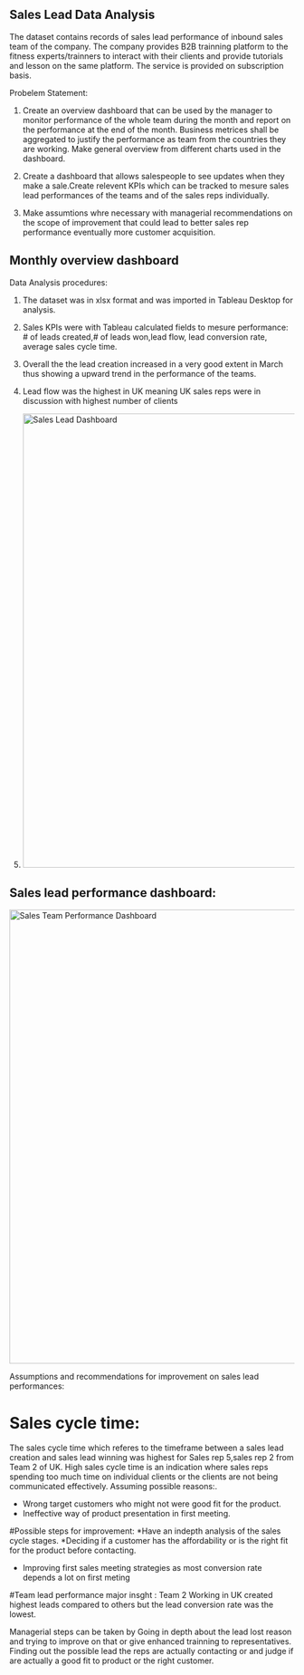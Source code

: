 ## Sales Lead Data Analysis 

The dataset contains records of sales lead performance of inbound sales team of the company. The company provides B2B trainning platform to the fitness experts/trainners to interact with their clients and provide tutorials and lesson on the same platform. The service is provided on subscription basis.

Probelem Statement:
1. Create an overview dashboard that can be used by the manager to monitor performance of the whole team during the month and report on the performance at the end of the month. Business metrices shall be aggregated to justify the performance as team from the countries they are working. Make general overview from different charts used in the dashboard. 

2. Create a dashboard that allows salespeople to see updates when they make a sale.Create relevent KPIs which can be tracked to mesure sales lead performances of the teams and of the sales reps individually.

3. Make assumtions whre necessary with managerial recommendations on the scope of improvement that could lead to better sales rep performance eventually more customer acquisition.

## Monthly overview dashboard
Data Analysis procedures:
1. The dataset was in xlsx format and was imported in Tableau Desktop for analysis. 
2. Sales KPIs were  with Tableau calculated fields to mesure performance: # of leads created,# of leads won,lead flow, lead conversion rate, average sales cycle time.
3. Overall the the lead creation increased in a very good extent in March thus showing a upward trend in the performance of the teams. 
4. Lead flow was the highest in UK meaning UK sales reps were in discussion with highest number of clients

6. <img width="802" alt="Sales Lead Dashboard" src="https://user-images.githubusercontent.com/96620728/174909369-7afe1235-a26a-4e85-80d4-2fc2208885c2.png">

## Sales lead performance dashboard:
<img width="802" alt="Sales Team Performance Dashboard" src="https://user-images.githubusercontent.com/96620728/174909599-f8c19057-3aba-4446-b147-eaac96ab7c47.png">

Assumptions and recommendations for improvement on sales lead performances:

# Sales cycle time:
The sales cycle time which referes to the timeframe between a sales lead creation and sales lead winning was highest for Sales rep 5,sales rep 2 from Team 2 of UK.
High sales cycle time is an indication where sales reps spending too much time on individual clients or the clients are not being communicated effectively.
Assuming possible reasons:.
* Wrong target customers who might not were good fit for the product.
* Ineffective way of product presentation in first meeting.

#Possible steps for improvement:
*Have an indepth analysis of the sales cycle stages.
*Deciding if a customer has the affordability or is the right fit for the product before contacting.
* Improving first sales meeting strategies as most conversion rate depends a lot on first meting

#Team lead performance major insght :
Team 2 Working in UK created highest leads compared to others but the lead conversion rate was the lowest.

Managerial steps can be taken by
Going in depth about  the lead lost reason and trying to improve on that or give enhanced trainning to  representatives.
Finding out the possible lead  the reps are actually contacting or and judge if are actually a  good fit  to product or the right customer.

